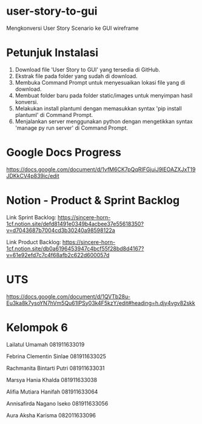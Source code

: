 # user-story-to-gui
Mengkonversi User Story Scenario ke GUI wireframe

# Petunjuk Instalasi
1. Download file 'User Story to GUI' yang tersedia di GitHub.
2. Ekstrak file pada folder yang sudah di download.
3. Membuka Command Prompt untuk menyesuaikan lokasi file yang di download.
4. Membuat folder baru pada folder static/images untuk menyimpan hasil konversi.
5. Melakukan install plantuml dengan memasukkan syntax 'pip install plantuml' di Command Prompt.
6. Menjalankan server menggunakan python dengan mengetikkan syntax 'manage py run server' di Command Prompt.

# Google Docs Progress
https://docs.google.com/document/d/1vfM6CK7pQqRIFGjuiJ9lEOAZXJxT19JDKkCV4p839ic/edit
# Notion - Product & Sprint Backlog
Link Sprint Backlog:
https://sincere-horn-1cf.notion.site/defd81491e0349b4acbee37e55618350?v=d7043687b7004cd3b30240a98598122a 

Link Product Backlog:
https://sincere-horn-1cf.notion.site/db0a6196453947c4bcf55f28bd8d4167?v=61e92efd7c7c4f68afb2c622d600057d 
# UTS
https://docs.google.com/document/d/1QVTb28u-Eu3ka8k7ysoYN7hVm5Qu61IPSy03k4F5kzY/edit#heading=h.djy4vgv82skk


# Kelompok 6

Lailatul Umamah			        081911633019

Febrina Clementin Sinlae		081911633025

Rachmanita Bintarti Putri		081911633031

Marsya Hania Khalda			    081911633038

Alifia Mutiara Hanifah		  081911633064

Annisafirda Nagano Iseko		081911633056

Aura Aksha Karisma		    	082011633096

